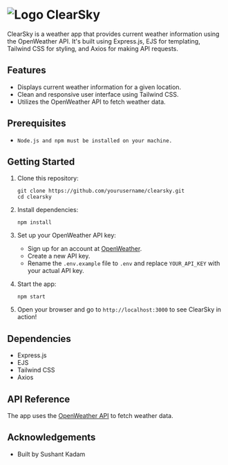 # ![Logo](https://shy-ruby-harp-seal-yoke.cyclic.cloud/img/icons/clearsky_logo.png) ClearSky

ClearSky is a weather app that provides current weather information using the OpenWeather API. It's built using Express.js, EJS for templating, Tailwind CSS for styling, and Axios for making API requests.

## Features

- Displays current weather information for a given location.
- Clean and responsive user interface using Tailwind CSS. 
- Utilizes the OpenWeather API to fetch weather data.

## Prerequisites

- `Node.js and npm must be installed on your machine.`

## Getting Started

1. Clone this repository:

    ```
    git clone https://github.com/yourusername/clearsky.git
    cd clearsky
    ```

2. Install dependencies:

    ```
    npm install
    ```

3. Set up your OpenWeather API key:
   
   - Sign up for an account at [OpenWeather](https://openweathermap.org/).
   - Create a new API key.
   - Rename the `.env.example` file to `.env` and replace `YOUR_API_KEY` with your actual API key.
   
4. Start the app:

    ```
    npm start
    ```

5. Open your browser and go to `http://localhost:3000` to see ClearSky in action!


## Dependencies

- Express.js
- EJS 
- Tailwind CSS
- Axios

## API Reference

The app uses the [OpenWeather API](https://openweathermap.org/api) to fetch weather data. 

## Acknowledgements

- Built by Sushant Kadam
